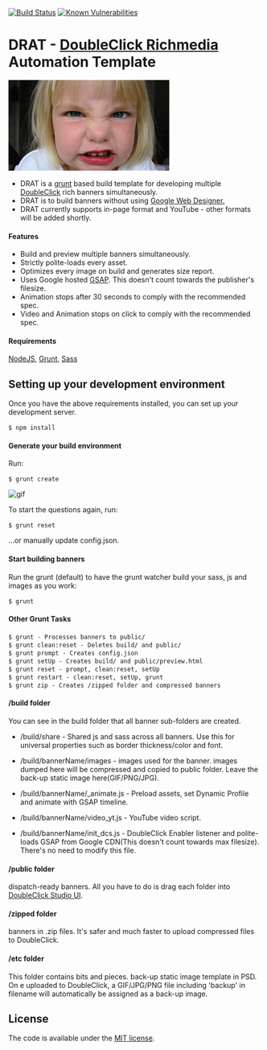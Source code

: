 [![Build Status](https://travis-ci.org/bastole/dc-richmedia-automation-template.svg?branch=master)](https://travis-ci.org/bastole/dc-richmedia-automation-template) [![Known Vulnerabilities](https://snyk.io/test/github/bastole/dc-richmedia-automation-template/aab318b50244990268ac85d6b2981a1188f8ac0d/badge.svg)](https://snyk.io/test/github/bastole/dc-richmedia-automation-template/aab318b50244990268ac85d6b2981a1188f8ac0d)

DRAT - [DoubleClick Richmedia](https://www.google.com/doubleclick/studio/) Automation Template
=======================

![DRAT](etc/drat.png)


* DRAT is a [grunt](http://gruntjs.com/) based build template for developing multiple [DoubleClick](https://www.google.com/doubleclick/studio/) rich banners simultaneously.
* DRAT is to build banners without using [Google Web Designer.](http://www.google.com/webdesigner/)
* DRAT currently supports in-page format and YouTube - other formats will be added shortly.

#### Features

* Build and preview multiple banners simultaneously.
* Strictly polite-loads every asset.
* Optimizes every image on build and generates size report.
* Uses Google hosted [GSAP](http://greensock.com/gsap). This doesn't count towards the publisher's filesize.
* Animation stops after 30 seconds to comply with the recommended spec.
* Video and Animation stops on click to comply with the recommended spec.

#### Requirements

[NodeJS](https://nodejs.org/), [Grunt](http://gruntjs.com/), [Sass](http://sass-lang.com/install)

Setting up your development environment
---------------------------------------


Once you have the above requirements installed, you can set up your development server.

```
$ npm install

```


#### Generate your build environment

Run:

```
$ grunt create

```

![gif](http://i.imgur.com/u3AqT2P.gif)


To start the questions again, run:
```
$ grunt reset
```
...or manually update config.json.

#### Start building banners

Run the grunt (default) to have the grunt watcher build your sass, js and images as you work:

```
$ grunt
```

#### Other Grunt Tasks

```
$ grunt - Processes banners to public/
$ grunt clean:reset - Deletes build/ and public/
$ grunt prompt - Creates config.json
$ grunt setUp - Creates build/ and public/preview.html
$ grunt reset - prompt, clean:reset, setUp
$ grunt restart - clean:reset, setUp, grunt
$ grunt zip - Creates /zipped folder and compressed banners

```


#### /build folder

You can see in the build folder that all banner sub-folders are created.

* /build/share - Shared js and sass across all banners. Use this for universal properties such as border thickness/color and font.

* /build/bannerName/images - images used for the banner. images dumped here will be compressed and copied to public folder. Leave the back-up static image here(GIF/PNG/JPG).

* /build/bannerName/_animate.js - Preload assets, set Dynamic Profile and animate with GSAP timeline.

* /build/bannerName/video_yt.js - YouTube video script.

* /build/bannerName/init_dcs.js - DoubleClick Enabler listener and polite-loads GSAP from Google CDN(This doesn't count towards max filesize). There's no need to modify this file.

#### /public folder

dispatch-ready banners. All you have to do is drag each folder into [DoubleClick Studio UI](https://www.google.com/doubleclick/studio/).

#### /zipped folder

banners in .zip files. It's safer and much faster to upload compressed files to DoubleClick. 

#### /etc folder
This folder contains bits and pieces.
back-up static image template in PSD. On e uploaded to DoubleClick, a GIF/JPG/PNG file including 'backup' in filename will automatically be assigned as a back-up image.

License
---------------------------------------

The code is available under the [MIT license](LICENSE.md).
